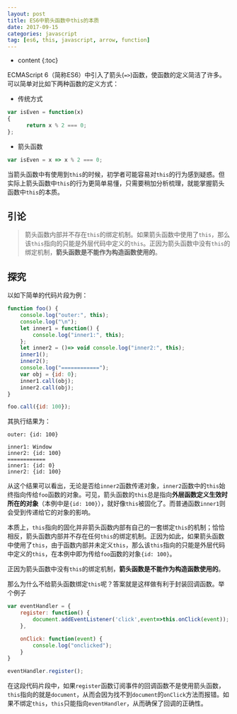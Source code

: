 ```yaml
---
layout: post
title: ES6中箭头函数中this的本质
date: 2017-09-15
categories: javascript
tag: [es6, this, javascript, arrow, function]
---
```


* content
{:toc}

ECMAScript 6（简称ES6）中引入了箭头(```=>```)函数，使函数的定义简洁了许多。可以简单对比如下两种函数的定义方式：
- 传统方式
```js
var isEven = function(x) 
{ 
      return x % 2 === 0;
};
```
- 箭头函数
```js
var isEven = x => x % 2 === 0;
```

当箭头函数中有使用到```this```的时候，初学者可能容易对```this```的行为感到疑惑。但实际上箭头函数中```this```的行为更简单易懂，只需要稍加分析梳理，就能掌握箭头函数中```this```的本质。



## 引论

>箭头函数内部并不存在```this```的绑定机制。如果箭头函数中使用了```this```，那么该```this```指向的只能是外层代码中定义的```this```。正因为箭头函数中没有```this```的绑定机制，**箭头函数是不能作为构造函数使用的**。

## 探究

以如下简单的代码片段为例：
```js
function foo() {
    console.log("outer:", this);
    console.log("\n");
    let inner1 = function() {
        console.log("inner1:", this);
    };
    let inner2 = ()=> void console.log("inner2:", this);
    inner1();
    inner2();
    console.log("============");
    var obj = {id: 0};
    inner1.call(obj);
    inner2.call(obj);
}

foo.call({id: 100});
```
其执行结果为：
```
outer: {id: 100}

inner1: Window
inner2: {id: 100}
============
inner1: {id: 0}
inner2: {id: 100}
```
从这个结果可以看出，无论是否给```inner2```函数传递对象，```inner2```函数中的```this```始终指向传给```foo```函数的对象。可见，箭头函数的```this```总是指向**外层函数定义生效时所在的对象**（本例中是```{id: 100}```），就好像```this```被固化了。而普通函数```inner1```则会受到传递给它的对象的影响。

本质上，```this```指向的固化并非箭头函数内部有自己的一套绑定```this```的机制；恰恰相反，箭头函数内部并不存在任何```this```的绑定机制。正因为如此，如果箭头函数中使用了```this```，由于函数内部并未定义```this```，那么该```this```指向的只能是外层代码中定义的```this```，在本例中即为传给```foo```函数的对象```{id: 100}```。

正因为箭头函数中没有```this```的绑定机制，**箭头函数是不能作为构造函数使用的**。

那么为什么不给箭头函数绑定```this```呢？答案就是这样做有利于封装回调函数。举个例子

```js
var eventHandler = {
    register: function() {
        document.addEventListener('click',event=>this.onClick(event));
    },

    onClick: function(event) {
        console.log("onclicked");
    }
}

eventHandler.register();
```
在这段代码片段中，如果```register```函数订阅事件的回调函数不是使用箭头函数，```this```指向的就是```document```，从而会因为找不到```document```的```onClick```方法而报错。如果不绑定```this```，```this```只能指向```eventHandler```，从而确保了回调的正确性。

